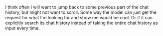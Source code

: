 I think often I will want to jump back to some previous part of the chat history, but might not want to scroll. Some way the model can just get the request for what I'm looking for and show me would be cool. Or if it can explicitly search its chat history instead of taking the entire chat history as input every time.
